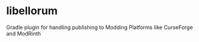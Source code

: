 # libellorum
Gradle plugin for handling publishing to Modding Platforms like CurseForge and ModRinth
